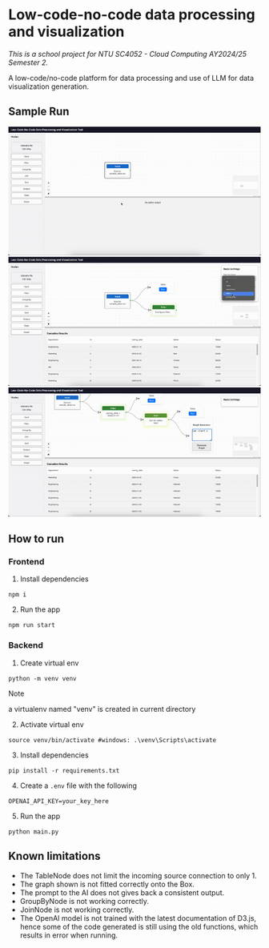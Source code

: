 # Low-code-no-code data processing and visualization

*This is a school project for NTU SC4052 - Cloud Computing AY2024/25 Semester 2.*

A low-code/no-code platform for data processing and use of LLM for data visualization generation.

## Sample Run

![](./assets/sample%20run%201.gif)
![](./assets/sample%20run%202.gif)
![](./assets/sample%20run%204.gif)


## How to run

### Frontend
1. Install dependencies
```
npm i
```
2. Run the app
```
npm run start
```

### Backend

1. Create virtual env
```
python -m venv venv
```
> [!NOTe]
> a virtualenv named "venv" is created in current directory

2. Activate virtual env
```
source venv/bin/activate #windows: .\venv\Scripts\activate
```

3. Install dependencies
```
pip install -r requirements.txt
```
4. Create a `.env` file with the following
```
OPENAI_API_KEY=your_key_here
```

5. Run the app
```
python main.py
```

## Known limitations
- The TableNode does not limit the incoming source connection to only 1.
- The graph shown is not fitted correctly onto the Box.
- The prompt to the AI does not gives back a consistent output.
- GroupByNode is not working correctly.
- JoinNode is not working correctly.
- The OpenAI model is not trained with the latest documentation of D3.js, hence some of the code generated is still using the old functions, which results in error when running.
